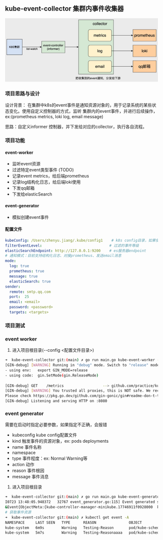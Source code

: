 ## kube-event-collector 集群内事件收集器
![](https://github.com/Kubernetes-Learning-Playground/kube-event-collector/blob/main/image/%E6%B5%81%E7%A8%8B%E5%9B%BE%20(1).jpg?raw=true)
### 项目思路与设计
设计背景：
在集群中k8s的event事件是通知资源对象的，用于记录系统的某些状态变化。使用自定义控制器的方式，监听
集群内的event事件，并进行后续操作，ex:(prometheus metrics, loki log, email message)

思路：自定义informer 控制器，并下发给对应的collector，执行各自流程。
### 项目功能

#### event-worker 
- 监听event资源
- 过滤特定event类型事件 (TODO)
- 记录event metrics，给后端prometheus
- 记录log结构化日志，给后端loki使用
- 下发qq邮箱
- 下发给elasticSearch

#### event-generator
- 模拟创建event事件

#### 配置文件
```yaml
kubeConfig: /Users/zhenyu.jiang/.kube/config1    # k8s config目录，如果使用容器化部署，需要挂载kube config1
filterEventLevel:                               # 过滤的事件等级
elasticSearchEndpoint: http://127.0.0.1:9200    # es服务器endpoint
# 通知模式：目前支持结构化日志、对接prometheus、发送email消息
mode:
  log: true
  prometheus: true
  message: true
  elasticSearch: true  
sender:
  remote: smtp.qq.com
  port:  25
  email: <email>
  password: <password>
  targets: <targets>
```

### 项目测试
### event worker 
1. 进入项目根目录(--config <配置文件目录>)
```bash
➜  kube-event-collector git:(main) ✗ go run main.go kube-event-worker --config1 ./config1.yaml
[GIN-debug] [WARNING] Running in "debug" mode. Switch to "release" mode in production.
- using env:   export GIN_MODE=release
- using code:  gin.SetMode(gin.ReleaseMode)

[GIN-debug] GET    /metrics                  --> github.com/practice/kube-event/pkg/server.PrometheusHandler.func1 (1 handlers)
[GIN-debug] [WARNING] You trusted all proxies, this is NOT safe. We recommend you to set a value.
Please check https://pkg.go.dev/github.com/gin-gonic/gin#readme-don-t-trust-all-proxies for details.
[GIN-debug] Listening and serving HTTP on :8080

```

### event generator
需要在启动时指定必要参数，如果指定不正确，会报错
- kubeconfig kube config配置文件
- kind 触发事件的资源对象，ex: pods deployments
- name 事件名称
- namespace 
- type 事件程度：ex: Normal Warning等
- action 动作
- reason 事件根因 
- message 事件消息

1. 进入项目根目录
```bash
➜  kube-event-collector git:(main) ✗ go run main.go kube-event-generator --kubeconfig ~/.kube/config1 --kind pods --name kube-controller-manager-minikube --namespace kube-system
I0723 13:48:05.948372   32767 event_generator.go:115] Event generated successfully: 
&Event{ObjectMeta:{kube-controller-manager-minikube.17746911f0928000  kube-system  273659a2-efa3-484d-9404-0524cd869dee 2078909 0 2023-07-23 13:48:05 +0800 CST <nil> <nil> map[] map[] [] [] [{main Update v1 2023-07-23 13:48:05 +0800 CST FieldsV1 {"f:action":{},"f:eventTime":{},"f:firstTimestamp":{},"f:involvedObject":{},"f:lastTimestamp":{},"f:message":{},"f:reason":{},"f:reportingComponent":{},"f:reportingInstance":{},"f:type":{}} }]},InvolvedObject:ObjectReference{Kind:Pod,Namespace:kube-system,Name:kube-controller-manager-minikube,UID:5fdee821-fbb9-4933-8e25-5f34a0a42357,APIVersion:v1,ResourceVersion:2059197,FieldPath:,},Reason:Testing-Reason,Message:Testing-Message,Source:EventSource{Component:,Host:,},FirstTimestamp:2023-07-23 13:48:05 +0800 CST,LastTimestamp:2023-07-23 13:48:05 +0800 CST,Count:0,Type:Warning,EventTime:2023-07-23 13:48:05.942272 +0800 CST,Series:nil,Action:ttt,Related:nil,ReportingController:k8s-event-generator,ReportingInstance:k8s-event-generator,}
# 获取事件资源
➜  kube-event-collector git:(main) ✗ kubectl get event -A
NAMESPACE     LAST SEEN   TYPE      REASON               OBJECT                        MESSAGE
kube-system   6m9s        Warning   Testing-Reason       pod/kube-scheduler-minikube   Testing-Message
kube-system   5m7s        Warning   Testing-Reasonaaaa   pod/kube-scheduler-minikube   Testing-Message
```
